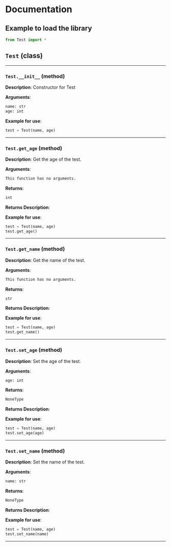 # Documentation

## Example to load the library

```python
from Test import *
```


## `Test` (class)
---

### `Test.__init__` (method)
**Description**: Constructor for Test

**Arguments**:
```txt
name: str 
age: int 
```

**Example for use**:
```python
test = Test(name, age)
```

---

### `Test.get_age` (method)
**Description**: Get the age of the test.

**Arguments**:
```txt
This function has no arguments.
```

**Returns**:
```txt
int
```
**Returns Description**:


**Example for use**:
```python
test = Test(name, age)
test.get_age()
```

---

### `Test.get_name` (method)
**Description**: Get the name of the test.

**Arguments**:
```txt
This function has no arguments.
```

**Returns**:
```txt
str
```
**Returns Description**:


**Example for use**:
```python
test = Test(name, age)
test.get_name()
```

---

### `Test.set_age` (method)
**Description**: Set the age of the test.

**Arguments**:
```txt
age: int 
```

**Returns**:
```txt
NoneType
```
**Returns Description**:


**Example for use**:
```python
test = Test(name, age)
test.set_age(age)
```

---

### `Test.set_name` (method)
**Description**: Set the name of the test.

**Arguments**:
```txt
name: str 
```

**Returns**:
```txt
NoneType
```
**Returns Description**:


**Example for use**:
```python
test = Test(name, age)
test.set_name(name)
```

---
